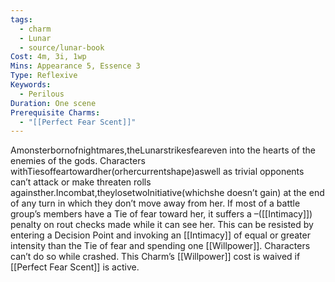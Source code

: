 ```yaml
---
tags:
  - charm
  - Lunar
  - source/lunar-book
Cost: 4m, 3i, 1wp
Mins: Appearance 5, Essence 3
Type: Reflexive
Keywords:
  - Perilous
Duration: One scene
Prerequisite Charms:
  - "[[Perfect Fear Scent]]"
---
```

Amonsterbornofnightmares,theLunarstrikesfeareven into the hearts of the enemies of the gods. Characters withTiesoffeartowardher(orhercurrentshape)aswell as trivial opponents can’t attack or make threaten rolls againsther.Incombat,theylosetwoInitiative(whichshe doesn’t gain) at the end of any turn in which they don’t move away from her. If most of a battle group’s members have a Tie of fear toward her, it suffers a –([[Intimacy]]) penalty on rout checks made while it can see her. This can be resisted by entering a Decision Point and invoking an [[Intimacy]] of equal or greater intensity than the Tie of fear and spending one [[Willpower]]. Characters can’t do so while crashed. This Charm’s [[Willpower]] cost is waived if [[Perfect Fear Scent]] is active.